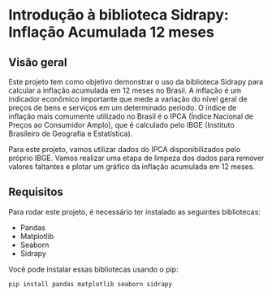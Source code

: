 # Introdução à biblioteca Sidrapy: Inflação Acumulada 12 meses

## Visão geral
Este projeto tem como objetivo demonstrar o uso da biblioteca Sidrapy para calcular a inflação acumulada em 12 meses no Brasil. A inflação é um indicador econômico importante que mede a variação do nível geral de preços de bens e serviços em um determinado período. O índice de inflação mais comumente utilizado no Brasil é o IPCA (Índice Nacional de Preços ao Consumidor Amplo), que é calculado pelo IBGE (Instituto Brasileiro de Geografia e Estatística).

Para este projeto, vamos utilizar dados do IPCA disponibilizados pelo próprio IBGE. Vamos realizar uma etapa de limpeza dos dados para remover valores faltantes e plotar um gráfico da inflação acumulada em 12 meses.

## Requisitos
Para rodar este projeto, é necessário ter instalado as seguintes bibliotecas:
- Pandas
- Matplotlib
- Seaborn
- Sidrapy

Você pode instalar essas bibliotecas usando o pip:
```bash
pip install pandas matplotlib seaborn sidrapy
